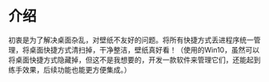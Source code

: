 # 介绍
初衷是为了解决桌面杂乱，对壁纸不友好的问题。将所有快捷方式丢进程序统一管理，将桌面快捷方式清扫掉，干净整洁，壁纸真好看！（使用的Win10，虽然可以将桌面快捷方式隐藏掉，但这不是我想要的，开发一款软件来管理它们，还能起到练手效果，后续功能也能更方便集成。）
